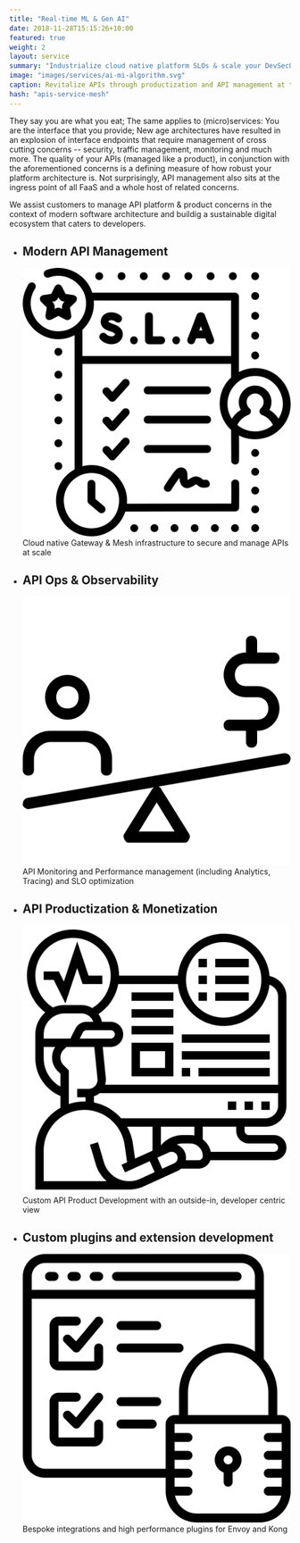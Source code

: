```yaml
---
title: "Real-time ML & Gen AI"
date: 2018-11-28T15:15:26+10:00
featured: true
weight: 2
layout: service
summary: "Industrialize cloud native platform SLOs & scale your DevSecOps in an SRE model."
image: "images/services/ai-mi-algorithm.svg"
caption: Revitalize APIs through productization and API management at the core
hash: "apis-service-mesh"
---
```


They say you are what you eat; The same applies to (micro)services: You are the interface that you provide; New age architectures have resulted in an explosion of interface endpoints that require management of cross cutting concerns -- security, traffic management, monitoring and much more. The quality of your APIs (managed like a product), in conjunction with the aforementioned concerns is a defining measure of how robust your platform architecture is. Not surprisingly, API management also sits at the ingress point of all FaaS and a whole host of related concerns.

We assist customers to manage API platform & product concerns in the context of modern software architecture and buildig a sustainable digital ecosystem that caters to developers.

- <div class="text-center platform-strategy"><h2 class="api-service-title">Modern API Management</h2><span class="icon-serv py-2"><img src="../images/icons/slo.svg" /></span>Cloud native Gateway & Mesh infrastructure to secure and manage APIs at scale</div>
- <div class="text-center platform-strategy"><h2 class="api-service-title">API Ops & Observability</h2><span class="icon-serv py-2"><img src="../images/icons/scaling.svg" /></span>API Monitoring and Performance management (including Analytics, Tracing) and SLO optimization</div>
- <div class="text-center platform-strategy"><h2 class="api-service-title">API Productization & Monetization</h2><span class="icon-serv py-2"><img src="../images/icons/monitoring.svg" /></span>Custom API Product Development with an outside-in, developer centric view</div>
- <div class="text-center platform-strategy"><h2 class="api-service-title">Custom plugins and extension development</h2><span class="icon-serv py-2"><img src="../images/icons/secops.svg" /></span> Bespoke integrations and high performance plugins for Envoy and Kong </div>
